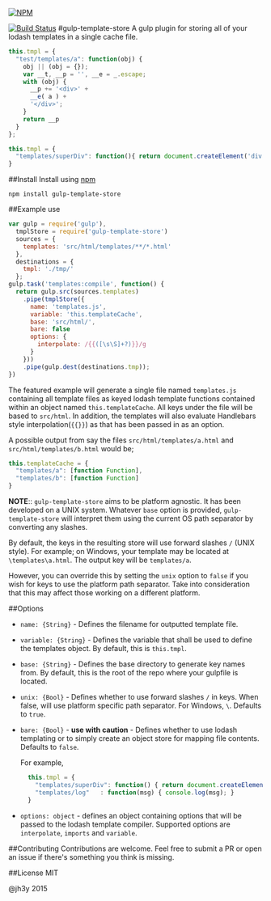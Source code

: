 [![NPM](https://nodei.co/npm/gulp-template-store.png?downloads=true)](https://nodei.co/npm/gulp-template-store/)

[![Build Status](https://travis-ci.org/jh3y/gulp-template-store.svg)](https://travis-ci.org/jh3y/gulp-template-store)
#gulp-template-store
A gulp plugin for storing all of your lodash templates in a single cache file.

```javascript
this.tmpl = {
  "test/templates/a": function(obj) {
    obj || (obj = {});
    var __t, __p = '', __e = _.escape;
    with (obj) {
      __p += '<div>' +
      __e( a ) +
      '</div>';
    }
    return __p
  }
};
```
```javascript
this.tmpl = {
  "templates/superDiv": function(){ return document.createElement('div'); }
}
```

##Install
Install using [npm](https://npmjs.org/package/gulp-template-store)

```
npm install gulp-template-store
```
##Example use

```javascript
var gulp = require('gulp'),
  tmplStore = require('gulp-template-store')
  sources = {
    templates: 'src/html/templates/**/*.html'
  },
  destinations = {
    tmpl: './tmp/'
  };
gulp.task('templates:compile', function() {
  return gulp.src(sources.templates)
    .pipe(tmplStore({
      name: 'templates.js',
      variable: 'this.templateCache',
      base: 'src/html/',
      bare: false
      options: {
        interpolate: /{{([\s\S]+?)}}/g
      }
    }))
    .pipe(gulp.dest(destinations.tmp));
})
```

The featured example will generate a single file named `templates.js` containing all template files as keyed lodash template functions contained within an object named `this.templateCache`. All keys under the file will be based to `src/html`. In addition, the templates will also evaluate Handlebars style interpolation(`{{}}`) as that has been passed in as an option.

A possible output from say the files `src/html/templates/a.html` and `src/html/templates/b.html` would be;

```javascript
this.templateCache = {
  "templates/a": [function Function],
  "templates/b": [function Function]
}
```

__NOTE__:: `gulp-template-store` aims to be platform agnostic. It has been developed on a UNIX system. Whatever `base` option is provided, `gulp-template-store` will interpret them using the current OS path separator by converting any slashes.

By default, the keys in the resulting store will use forward slashes `/` (UNIX style). For example; on Windows, your template may be located at `\templates\a.html`. The output key will be `templates/a`.

However, you can override this by setting the `unix` option to `false` if you wish for keys to use the platform path separator. Take into consideration that this may affect those working on a different platform.

##Options
* `name: {String}` - Defines the filename for outputted template file.
* `variable: {String}` - Defines the variable that shall be used to define the templates object. By default, this is `this.tmpl`.
* `base: {String}` - Defines the base directory to generate key names from. By default, this is the root of the repo where your gulpfile is located.
* `unix: {Bool}` - Defines whether to use forward slashes `/` in keys. When false, will use platform specific path separator. For Windows, `\`. Defaults to `true`.
* `bare: {Bool}` - __use with caution__ - Defines whether to use lodash templating or to simply create an object store for mapping file contents. Defaults to `false`.

  For example,
  ```javascript
    this.tmpl = {
      "templates/superDiv": function() { return document.createElement('div'); }
      "templates/log"   : function(msg) { console.log(msg); }
    }
  ```
* `options: object` - defines an object containing options that will be passed to the lodash template compiler. Supported options are `interpolate`, `imports` and `variable`.

##Contributing
Contributions are welcome. Feel free to submit a PR or open an issue if there's something you think is missing.

##License
MIT

@jh3y 2015
